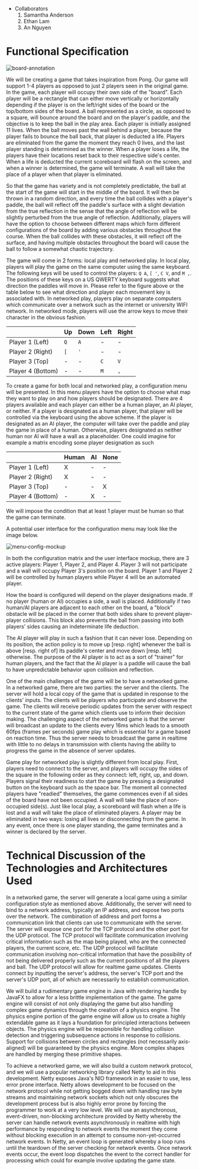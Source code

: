 * Collaborators
  1. Samantha Anderson
  2. Ethan Lam
  3. An Nguyen

# Functional Specification

![board-annotation](document_assets/board_annotation.png)

We will be creating a game that takes inspiration from Pong. Our game will support 1-4 players as opposed to just 2 players seen in the original game. In the game, each player will occupy their own side of the "board". Each player will be a rectangle that can either move vertically or horizontally depending if the player is on the left/right sides of the board or the top/bottom sides of the board. A ball represented as a circle, as opposed to a square, will bounce around the board and on the player's paddle, and the objective is to keep the ball in the play area. Each player is initially assigned 11 lives. When the ball moves past the wall behind a player, because the player fails to bounce the ball back, that player is deducted a life. Players are eliminated from the game the moment they reach 0 lives, and the last player standing is determined as the winner. When a player loses a life, the players have their locations reset back to their respective side's center. When a life is deducted the current scoreboard will flash on the screen, and when a winner is determined, the game will terminate. A wall will take the place of a player when that player is eliminated.

So that the game has variety and is not completely predictable, the ball at the start of the game will start in the middle of the board. It will then be thrown in a random direction, and every time the ball collides with a player's paddle, the ball will reflect off the paddle's surface with a slight deviation from the true reflection in the sense that the angle of reflection will be slightly perturbed from the true angle of reflection. Additionally, players will have the option to choose between different maps which form different configurations of the board by adding various obstacles throughout the course. When the ball collides with these obstacles, it will reflect off the surface, and having multiple obstacles throughout the board will cause the ball to follow a somewhat chaotic trajectory. 

The game will come in 2 forms: local play and networked play. In local play, players will play the game on the same computer using the same keyboard. The following keys will be used to control the players: `Q A`, `[ '`, `C V`, and `M ,`. The positions of these keys on a US QWERTY keyboard suggests what direction the paddles will move in. Please refer to the figure above or the table below to see what direction and player each movement key is associated with. In networked play, players play on separate computers which communicate over a network such as the internet or university WIFI network. In networked mode, players will use the arrow keys to move their character in the obvious fashion. 

|| Up | Down | Left | Right
|---|---|---|---|---|
| Player 1 (Left) |`Q`|`A`|-|-|
| Player 2 (Right) |`[`|`'`|-|-|
| Player 3 (Top) |-|-|`C`|`V`|
| Player 4 (Bottom) |-|-|`M`|`,`|

To create a game for both local and networked play, a configuration menu will be presented. In this menu players have the option to choose what map they want to play on and how players should be designated. There are 4 players available and each player can either be a human player, an AI player, or neither. If a player is designated as a human player, that player will be controlled via the keyboard using the above scheme. If the player is designated as an AI player, the computer will take over the paddle and play the game in place of a human. Otherwise, players designated as neither human nor AI will have a wall as a placeholder. One could imagine for example a matrix encoding some player designation as such

|    | Human | AI | None |
|--- | ----- | --- | ---- |
| Player 1 (Left) |X|-|-|
| Player 2 (Right) |X|-|-|
| Player 3 (Top) |-|-|X|
| Player 4 (Bottom) |-|X|-|

We will impose the condition that at least 1 player must be human so that the game can terminate.

A potential user interface for the configuration menu may look like the image below.

![menu-config-mockup](document_assets/local_game_ui_mockup.png)

In both the configuration matrix and the user interface mockup, there are 3 active players: Player 1, Player 2, and Player 4. Player 3 will not participate and a wall will occupy Player 3's position on the board. Player 1 and Player 2 will be controlled by human players while Player 4 will be an automated player.

How the board is configured will depend on the player designations made. If no player (human or AI) occupies a side, a wall is placed. Additionally if two human/AI players are adjacent to each other on the board, a "block" obstacle will be placed in the corner that both sides share to prevent player-player collisions. This block also prevents the ball from passing into both players' sides causing an indeterminate life deduction. 

The AI player will play in such a fashion that it can never lose. Depending on its position, the action policy is to move up [resp. right] whenever the ball is above [resp. right of] its paddle's center and move down [resp. left] otherwise. The purpose of the AI player is to act as a sort of "trainer" for human players, and the fact that the AI player is a paddle will cause the ball to have unpredictable behavior upon collision and reflection. 

One of the main challenges of the game will be to have a networked game. In a networked game, there are two parties: the server and the clients. The server will hold a local copy of the game that is updated in response to the clients' inputs. The clients will be players who participate and observe the game. The clients will receive periodic updates from the server with respect to the current state of the game which clients use to inform their decision making. The challenging aspect of the networked game is that the server will broadcast an update to the clients every 16ms which leads to a smooth 60fps (frames per seconds) game play which is essential for a game based on reaction time. Thus the server needs to broadcast the game in realtime with little to no delays in transmission with clients having the ability to progress the game in the absence of server updates.

Game play for networked play is slightly different from local play. First, players need to connect to the server, and players will occupy the sides of the square in the following order as they connect: left, right, up, and down. Players signal their readiness to start the game by pressing a designated button on the keyboard such as the space bar. The moment all connected players have "readied" themselves, the game commences even if all sides of the board have not been occupied. A wall will take the place of non-occupied side(s). Just like local play, a scoreboard will flash when a life is lost and a wall will take the place of eliminated players. A player may be eliminated in two ways: losing all lives or disconnecting from the game. In any event, once there is one player standing, the game terminates and a winner is declared by the server. 

# Technical Discussion of the Technologies and Architectures Used

In a networked game, the server will generate a local game using a similar configuration style as mentioned above. Additionally, the server will need to bind to a network address, typically an IP address, and expose two ports over the network. The combination of address and port forms a communication link that clients can use to communicate with the server. The server will expose one port for the TCP protocol and the other port for the UDP protocol. The TCP protocol will facilitate communication involving critical information such as the map being played, who are the connected players, the current score, etc. The UDP protocol will facilitate communication involving non-critical information that have the possibility of not being delivered properly such as the current positions of all the players and ball. The UDP protocol will allow for realtime game updates. Clients connect by inputting the server's address, the server's TCP port and the server's UDP port, all of which are necessarily to establish communication. 

We will build a rudimentary game engine in Java with rendering handle by JavaFX to allow for a less brittle implementation of the game. The game engine will consist of not only displaying the game but also handling complex game dynamics through the creation of a physics engine. The physics engine portion of the game engine will allow us to create a highly extendable game as it lays a foundation for principled interactions between objects. The physics engine will be responsible for handling collision detection and triggering subsequence actions in response to collisions. Support for collisions between circles and rectangles (not necessarily axis-aligned) will be guaranteed by the physics engine. More complex shapes are handled by merging these primitive shapes.

To achieve a networked game, we will also build a custom network protocol, and we will use a popular networking library called Netty to aid in this development. Netty exposes Java's NIO framework in an easier to use, less error prone interface. Netty allows development to be focused on the network protocol while not getting bogged down with handling raw byte streams and maintaining network sockets which not only obscures the development process but is also highly error prone by forcing the programmer to work at a very low level. We will use an asynchronous, event-driven, non-blocking architecture provided by Netty whereby the server can handle network events asynchronously in realtime with high performance by responding to network events the moment they come without blocking execution in an attempt to consume non-yet-occurred network events. In Netty, an event loop is generated whereby a loop runs until the teardown of the server checking for network events. Once network events occur, the event loop dispatches the event to the correct handler for processing which could for example involve updating the game state.  